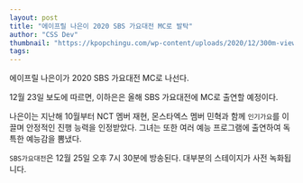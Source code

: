 ```yaml
---
layout: post
title: "에이프릴 나은이 2020 SBS 가요대전 MC로 발탁"
author: "CSS Dev"
thumbnail: "https://kpopchingu.com/wp-content/uploads/2020/12/300m-views-71-1-890x512.png"
tags: 
---
```



에이프릴 나은이가 2020 SBS 가요대전 MC로 나선다.

12월 23일 보도에 따르면, 이하은은 올해 SBS 가요대전에 MC로 출연할 예정이다.

나은이는 지난해 10월부터 NCT 멤버 재현, 몬스타엑스 멤버 민혁과 함께 `인기가요`를 이끌며 안정적인 진행 능력을 인정받았다. 그녀는 또한 여러 예능 프로그램에 출연하여 독특한 예능감을 뽐냈다.

`SBS가요대전`은 12월 25일 오후 7시 30분에 방송된다. 대부분의 스테이지가 사전 녹화됩니다.